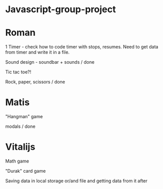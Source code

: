 # Javascript-group-project



# Roman
1 Timer - check how to code timer with stops, resumes. Need to get data from timer and write it in a file.

Sound design - soundbar + sounds / done

Tic tac toe?!

Rock, paper, scissors / done



# Matis

"Hangman" game

modals / done

# Vitalijs

Math game

"Durak" card game

Saving data in local storage or/and file and getting data from it after
